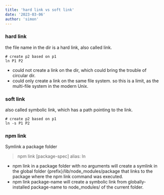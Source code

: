 ```yaml
---
title: 'hard link vs soft link'
date: '2023-03-06'
author: 'simon'
---
```


### hard link

the file name in the dir is a hard link, also called link.

```
# create p2 based on p1
ln P1 P2
```

- could not create a link on the dir, which could bring the trouble of circular dir.
- could only create a link on the same file system. so this is a limit, as the multi-file system in the modern Unix.

### soft link

also called symbolic link, which has a path pointing to the link.

```
# create p2 based on p1
ln -s P1 P2
```

### npm link

Symlink a package folder

> npm link [package-spec]
> alias: ln

- npm link in a package folder with no arguments will create a symlink in the global folder {prefix}/lib/node_modules/package that links to the package where the npm link command was executed.
- npm link package-name will create a symbolic link from globally-installed package-name to node_modules/ of the current folder.
